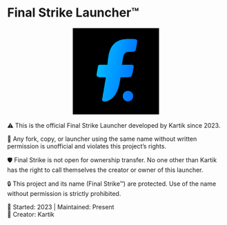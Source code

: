 # Final Strike Launcher™

<p align="center">
  <img src="assets/logo.png" alt="Final Strike Logo" width="200"/>
</p>

⚠️ This is the official Final Strike Launcher developed by Kartik since 2023.

🚫 Any fork, copy, or launcher using the same name without written permission is unofficial and violates this project’s rights.

🛡️ Final Strike is not open for ownership transfer. No one other than Kartik has the right to call themselves the creator or owner of this launcher.

🔒 This project and its name (Final Strike™) are protected. Use of the name without permission is strictly prohibited.

📅 Started: 2023 | Maintained: Present  
👤 Creator: Kartik  
